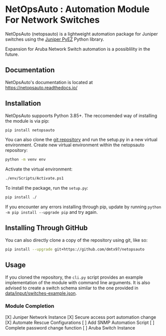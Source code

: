 # NetOpsAuto : Automation Module For Network Switches

NetOpsAuto (netopsauto) is a lightweight automation package for Juniper switches using the [Juniper PyEZ][] Python library.

Expansion for Aruba Network Switch automation is a possiblility in the future.

## Documentation

NetOpsAuto's documentation is located at <https://netopsauto.readthedocs.io/>

## Installation

NetOpsAuto suppoorts Python 3.85+. The reccomended way of installing the module is via pip:
``` sh
pip install netopsauto
```

You can also clone the [git repository][] and run the setup.py in a new virtual environment.
Create new virtual environment within the netopsauto repository:

``` sh
python -m venv env
```

Activate the virtual environment:

``` sh
./env/Scripts/Activate.ps1
```

To install the package, run the `setup.py`:

``` sh
pip install ./
```

If you encounter any errors installing through pip, update by running `python -m pip install --upgrade pip` and try again.

## Installing Through GitHub

You can also directly clone a copy of the repository using git, like so:

``` sh
pip install --upgrade git+https://github.com/dmtx97/netopsauto
```

## Usage

If you cloned the repository, the `cli.py` script provides an example implementation of the module with command line arguments. It is also advised to create a switch schema similar to the one provided in [data/input/switches-example.json][].

  [Juniper PyEZ]: https://github.com/Juniper/py-junos-eznc
  [git repository]: https://github.com/dmtx97/netopsauto.git
  [data/input/switches-example.json]: https://github.com/dmtx97/netopsauto/blob/master/data/input/switches-example.json
  
### Module Completion
[X] Juniper Network Instance
[X] Secure access port automation change
[X] Automate Rescue Configurations
[ ] Add SNMP Automation Script
[ ] Complete password change function
[ ] Aruba Switch Instance
  
  
